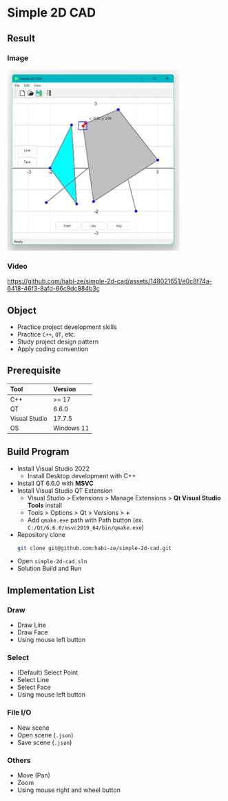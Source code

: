 # Simple 2D CAD

## Result

### Image

<img src="result.png" width=400 height=auto>

### Video

https://github.com/habi-ze/simple-2d-cad/assets/148021651/e0c8f74a-6418-46f3-8afd-66c9dc884b3c

## Object

- Practice project development skills
- Practice `C++`, `QT`, etc.
- Study project design pattern
- Apply coding convention

## Prerequisite

| Tool          | Version    |
| :---          | :------    |
| C++           | >= 17      |
| QT            | 6.6.0      |
| Visual Studio | 17.7.5     |
| OS            | Windows 11 |

## Build Program

- Install Visual Studio 2022
  - Install Desktop development with C++
- Install QT 6.6.0 with **MSVC**
- Install Visual Studio QT Extension
  - Visual Studio > Extensions > Manage Extensions > **Qt Visual Studio Tools** install
  - Tools > Options > Qt > Versions > **+ <add new Qt version>**
  - Add `qmake.exe` path with Path button (ex. `C:/Qt/6.6.0/msvc2019_64/bin/qmake.exe`)
- Repository clone
  ```sh
  git clone git@github.com:habi-ze/simple-2d-cad.git
  ```
- Open `simple-2d-cad.sln`
- Solution Build and Run

## Implementation List

### Draw

- Draw Line
- Draw Face
- Using mouse left button

### Select

- (Default) Select Point
- Select Line
- Select Face
- Using mouse left button

### File I/O

- New scene
- Open scene (`.json`)
- Save scene (`.json`)

### Others

- Move (Pan)
- Zoom
- Using mouse right and wheel button
